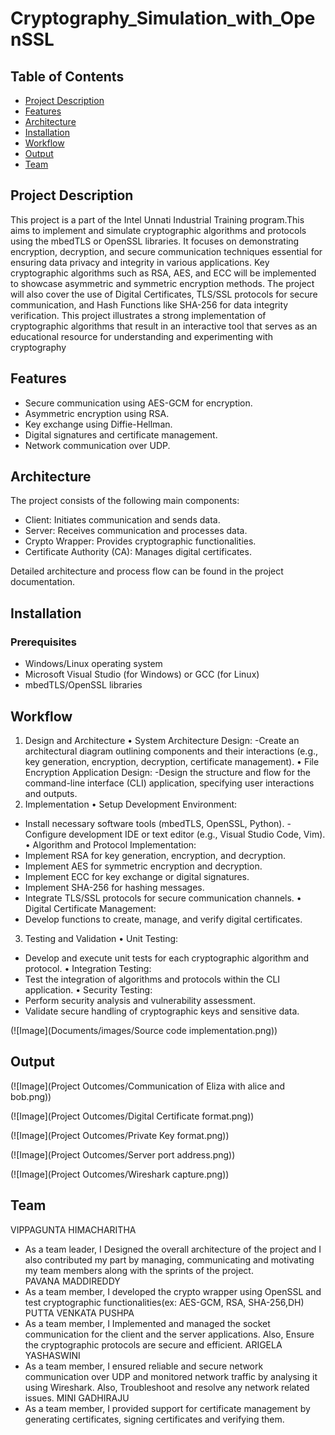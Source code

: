 # Cryptography_Simulation_with_OpenSSL

## Table of Contents
- [Project Description](#project-description)
- [Features](#features)
- [Architecture](#architecture)
- [Installation](#installation)
- [Workflow](#workflow)
- [Output](#output)
- [Team](#team)


## Project Description
This project is a part of the Intel Unnati Industrial Training program.This aims to implement and simulate cryptographic algorithms and protocols using the mbedTLS or OpenSSL libraries. It focuses on demonstrating encryption, decryption, and secure communication techniques essential for ensuring data privacy and integrity in various applications. Key cryptographic algorithms such as RSA, AES, and ECC will be implemented to showcase asymmetric and symmetric encryption methods. The project will also cover the use of Digital Certificates, TLS/SSL protocols for secure communication, and Hash Functions like SHA-256 for data integrity verification. This project illustrates a strong implementation of cryptographic algorithms that result in an interactive tool that serves as an educational resource for understanding and experimenting with cryptography


## Features
- Secure communication using AES-GCM for encryption.
- Asymmetric encryption using RSA.
- Key exchange using Diffie-Hellman.
- Digital signatures and certificate management.
- Network communication over UDP.

## Architecture
The project consists of the following main components:
- Client: Initiates communication and sends data.
- Server: Receives communication and processes data.
- Crypto Wrapper: Provides cryptographic functionalities.
- Certificate Authority (CA): Manages digital certificates.

Detailed architecture and process flow can be found in the project documentation.

## Installation
### Prerequisites
- Windows/Linux operating system
- Microsoft Visual Studio (for Windows) or GCC (for Linux)
- mbedTLS/OpenSSL libraries

## Workflow
1.	Design and Architecture
•	System Architecture Design:
-Create an architectural diagram outlining components and their interactions (e.g., key generation, encryption, decryption, certificate management).
•	File Encryption Application Design:
-Design the structure and flow for the command-line interface (CLI) application, specifying user interactions and outputs.
2.	Implementation
•	Setup Development Environment:
- Install necessary software tools (mbedTLS, OpenSSL, Python).
-Configure development IDE or text editor (e.g., Visual Studio Code, Vim).
•	Algorithm and Protocol Implementation:
- Implement RSA for key generation, encryption, and decryption.
- Implement AES for symmetric encryption and decryption.
-	Implement ECC for key exchange or digital signatures.
-	Implement SHA-256 for hashing messages.
-	Integrate TLS/SSL protocols for secure communication channels.
•	Digital Certificate Management:
-	Develop functions to create, manage, and verify digital certificates.
3.	Testing and Validation
•	Unit Testing:
-	Develop and execute unit tests for each cryptographic algorithm and protocol.
•	Integration Testing:
-	Test the integration of algorithms and protocols within the CLI application.
•	Security Testing:
-	Perform security analysis and vulnerability assessment.
-	Validate secure handling of cryptographic keys and sensitive data.

(![Image](Documents/images/Source code implementation.png))


## Output
(![Image](Project Outcomes/Communication of Eliza with alice and bob.png))

(![Image](Project Outcomes/Digital Certificate format.png))

(![Image](Project Outcomes/Private Key format.png))

(![Image](Project Outcomes/Server port address.png))

(![Image](Project Outcomes/Wireshark capture.png))

## Team
VIPPAGUNTA HIMACHARITHA
 - As a team leader, I Designed the overall architecture of the project and I also contributed my part by managing, communicating and motivating my team members along with the sprints of the project.  
PAVANA MADDIREDDY 
- As a team member, I developed the crypto wrapper using OpenSSL and test cryptographic functionalities(ex: AES-GCM, RSA, SHA-256,DH)
PUTTA VENKATA PUSHPA 
- As a team member, I Implemented and managed the socket communication for the client and the server applications. Also, Ensure the cryptographic protocols are secure and efficient. 
ARIGELA YASHASWINI
 - As a team member, I ensured reliable and secure network communication over UDP and monitored network traffic by analysing it using Wireshark. Also, Troubleshoot and resolve any network related issues.
MINI GADHIRAJU 
- As a team member, I provided support for certificate management by generating certificates, signing certificates and verifying them. 



